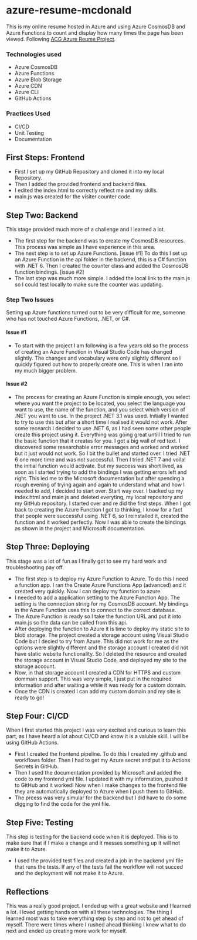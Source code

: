 # azure-resume-mcdonald
This is my online resume hosted in Azure and using Azure CosmosDB and Azure Functions to count and display how many times the page has been viewed.
Following [ACG Azure Reume Project](https://www.youtube.com/watch?v=ieYrBWmkfno&t=2762s).

### Technologies used
- Azure CosmosDB
- Azure Functions
- Azure Blob Storage
- Azure CDN
- Azure CLI
- GitHub Actions

### Practices Used
- CI/CD
- Unit Testing
- Documentation

## First Steps: Frontend

- First I set up my GitHub Repository and cloned it into my local Repository.
- Then I added the provided frontend and backend files. 
- I edited the index.html to correctly reflect me and my skills. 
- main.js was created for the visiter counter code.

## Step Two: Backend

This stage provided much more of a challenge and I learned a lot.

- The first step for the backend was to create my CosmosDB resources. This process was simple as I have experience in this area.
- The next step is to set up Azure Functions. [issue #1] To do this I set up an Azure Function in the api folder in the backend, this is a C# function with .NET 6. Then I created the counter class and added the CosmosDB function bindings. [issue #2]
- The last step was much more simple. I added the local link to the main.js so I could test locally to make sure the counter was updating.

### Step Two Issues
Setting up Azure functions turned out to be very difficult for me, someone who has not touched Azure Functions, .NET, or C#.
#### Issue #1
- To start with the project I am following is a few years old so the process of creating an Azure Function in Visual Studio Code has changed slightly. The changes and vocabulary were only slightly different so I quickly figured out how to properly create one. This is when I ran into my much bigger problem.

#### Issue #2
- The process for creating an Azure Function is simple enough, you select where you want the project to be located, you select the language you want to use, the name of the function, and you select which version of .NET you want to use. In the project .NET 3.1 was used. Initially I wanted to try to use this but after a short time I realised it would not work. After some recearch I decided to use .NET 6, as I had seen some other people create this project using it. Everything was going great untill I tried to run the basic function that it creates for you. I got a big wall of red text. I discovered some researchable error messages and worked and worked but it just would not work. So I bit the bullet and started over. I tried .NET 6 one more time and was not successful. Then I tried .NET 7 and voila! the initial function would activate. But my success was short lived, as soon as I started trying to add the bindings I was getting errors left and right. This led me to the Microsoft documentation but after spending a rough evening of trying again and again to understand what and how I needed to add, I decided to start over. Start way over. I backed up my index.html and main.js and deleted everyting, my local repository and my GitHub repository. I started over and re did the first steps. When I got back to creating the Azure Function I got to thinking, I know for a fact that people were successful using .NET 6, so I reinstalled it, created the function and it worked perfectly. Now I was able to create the bindings as shown in the project and Microsoft documentation.

## Step Three: Deploying

This stage was a lot of fun as I finally got to see my hard work and troubleshooting pay off.

- The first step is to deploy my Azure Function to Azure. To do this I need a function app. I ran the Create Azure Functions App (advanced) and it created very quickly. Now I can deploy my function to azure.
- I needed to add a application setting to the Azure Function App. The setting is the connection string for my CosmosDB account. My bindings in the Azure Function uses this to connect to the correct database.
- The Azure Function is ready so I take the function URL and put it into main.js so the data can be called from this api.
- After deploying the function to Azure it is time to deploy my static site to blob storage. The project created a storage account using Visual Studio Code but I decied to try from Azure. This did not work for me as the options were slightly different and the storage account I created did not have static website functionality. So I deleted the resource and created the storage account in Visual Studio Code, and deployed my site to the storage account.
- Now, in that storage account I created a CDN for HTTPS and custom dommain support. This was very simple, I just put in the required information and after waiting a while it was ready for a custom domain.
- Once the CDN is created I can add my custom domain and my site is ready to go!

## Step Four: CI/CD

When I first started this project I was very excited and curious to learn this part, as I have heard a lot about CI/CD and know it is a valuble skill. I will be using GitHub Actions.

- First I created the frontend pipeline. To do this I created my .github and workflows folder. Then I had to get my Azure secret and put it to Actions Secrets in GitHub.
- Then I used the documentation provided by Microsoft and added the code to my frontend yml file. I updated it with my information, pushed it to GitHub and it worked! Now when I make changes to the frontend file they are automatically deployed to Azure when I push them to GitHub.
- The prcess was very simular for the backend but I did have to do some digging to find the code for the yml file. 

## Step Five: Testing 

This step is testing for the backend code when it is deployed. This is to make sure that if I make a change and it messes something up it will not make it to Azure. 

- I used the provided test files and created a job in the backend yml file that runs the tests. If any of the tests fail the workflow will not succed and the deployment will not make it to Azure.

## Reflections

This was a really good project. I ended up with a great website and I learned a lot. I loved getting hands on with all these technologies. The thing I learned most was to take everything step by step and not to get ahead of myself. There were times where I rushed ahead thinking I knew what to do next and ended up creating more work for myself.